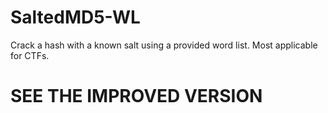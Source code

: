 # SaltedMD5-WL
Crack a hash with a known salt using a provided word list. Most applicable for CTFs.
# SEE THE IMPROVED VERSION
